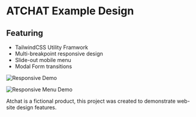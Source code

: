 # ATCHAT Example Design

## Featuring
+ TailwindCSS Utility Framwork
+ Multi-breakpoint responsive design
+ Slide-out mobile menu
+ Modal Form transitions

![Responsive Demo](https://github.com/juliangroen/atchat/blob/dev/responsive.gif)

![Responsive Menu Demo](https://github.com/juliangroen/atchat/blob/dev/responsive_menu.gif)

Atchat is a fictional product, this project was created to demonstrate web-site design features.
